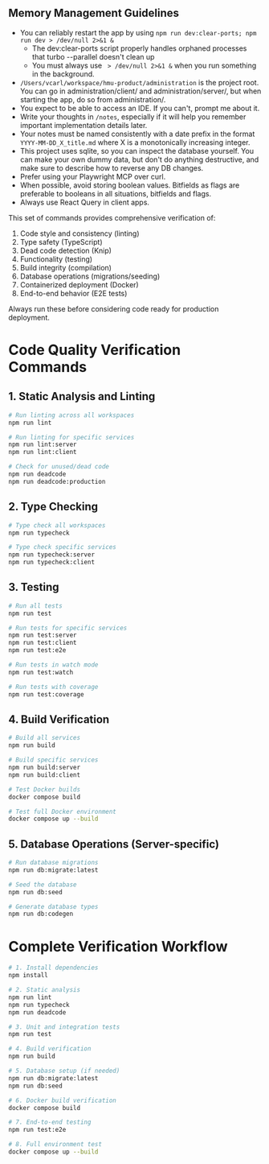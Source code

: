 ## Memory Management Guidelines

- You can reliably restart the app by using `npm run dev:clear-ports; npm run dev > /dev/null 2>&1 &`
  - The dev:clear-ports script properly handles orphaned processes that turbo --parallel doesn't clean up
  - You must always use ` > /dev/null 2>&1 &` when you run something in the background.
- `/Users/vcarl/workspace/hmu-product/administration` is the project root. You can go in administration/client/ and administration/server/, but when starting the app, do so from administration/.
- You expect to be able to access an IDE. If you can't, prompt me about it.
- Write your thoughts in `/notes`, especially if it will help you remember important implementation details later.
- Your notes must be named consistently with a date prefix in the format `YYYY-MM-DD_X_title.md` where X is a monotonically increasing integer.
- This project uses sqlite, so you can inspect the database yourself. You can make your own dummy data, but don't do anything destructive, and make sure to describe how to reverse any DB changes.
- Prefer using your Playwright MCP over curl.
- When possible, avoid storing boolean values. Bitfields as flags are preferable to booleans in all situations, bitfields and flags.
- Always use React Query in client apps.

This set of commands provides comprehensive verification of:

1. Code style and consistency (linting)
2. Type safety (TypeScript)
3. Dead code detection (Knip)
4. Functionality (testing)
5. Build integrity (compilation)
6. Database operations (migrations/seeding)
7. Containerized deployment (Docker)
8. End-to-end behavior (E2E tests)

Always run these before considering code ready for production deployment.

# Code Quality Verification Commands

## 1. Static Analysis and Linting

```bash
# Run linting across all workspaces
npm run lint

# Run linting for specific services
npm run lint:server
npm run lint:client

# Check for unused/dead code
npm run deadcode
npm run deadcode:production
```

## 2. Type Checking

```bash
# Type check all workspaces
npm run typecheck

# Type check specific services
npm run typecheck:server
npm run typecheck:client
```

## 3. Testing

```bash
# Run all tests
npm run test

# Run tests for specific services
npm run test:server
npm run test:client
npm run test:e2e

# Run tests in watch mode
npm run test:watch

# Run tests with coverage
npm run test:coverage
```

## 4. Build Verification

```bash
# Build all services
npm run build

# Build specific services
npm run build:server
npm run build:client

# Test Docker builds
docker compose build

# Test full Docker environment
docker compose up --build
```

## 5. Database Operations (Server-specific)

```bash
# Run database migrations
npm run db:migrate:latest

# Seed the database
npm run db:seed

# Generate database types
npm run db:codegen
```

# Complete Verification Workflow

```bash
# 1. Install dependencies
npm install

# 2. Static analysis
npm run lint
npm run typecheck
npm run deadcode

# 3. Unit and integration tests
npm run test

# 4. Build verification
npm run build

# 5. Database setup (if needed)
npm run db:migrate:latest
npm run db:seed

# 6. Docker build verification
docker compose build

# 7. End-to-end testing
npm run test:e2e

# 8. Full environment test
docker compose up --build
```
